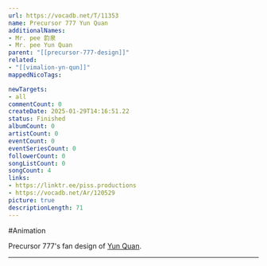 ```yaml
---
url: https://vocadb.net/T/11353
name: Precursor 777 Yun Quan
additionalNames: 
- Mr. pee 韵泉
- Mr. pee Yun Quan
parent: "[[precursor-777-design]]"
related:
- "[[vimalion-yn-qun]]"
mappedNicoTags:

newTargets:
- all
commentCount: 0
createDate: 2025-01-29T14:16:51.22
status: Finished
albumCount: 0
artistCount: 0
eventCount: 0
eventSeriesCount: 0
followerCount: 0
songListCount: 0
songCount: 4
links: 
- https://linktr.ee/piss.productions
- https://vocadb.net/Ar/120529
picture: true
descriptionLength: 71
---
```


#Animation

Precursor 777's fan design of [Yun Quan](https://vocadb.net/Ar/120529).

---

